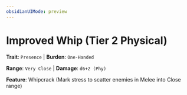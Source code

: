 ```yaml
---
obsidianUIMode: preview
---
```

# Improved Whip (Tier 2 Physical)

**Trait**: `Presence` | **Burden**: `One-Handed`

**Range**: `Very Close` | **Damage**: `d6+2 (Phy)`

**Feature**: Whipcrack (Mark stress to scatter enemies in Melee into Close range)